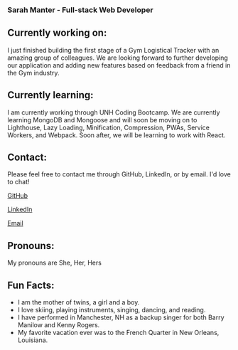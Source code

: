 ### Sarah Manter - Full-stack Web Developer

## Currently working on:

I just finished building the first stage of a Gym Logistical Tracker with an amazing group of colleagues.  We are looking forward to further developing our application and adding new features based on feedback from a friend in the Gym industry.

## Currently learning:
I am currently working through UNH Coding Bootcamp.  We are currently learning MongoDB and Mongoose and will soon be moving on to Lighthouse, Lazy Loading, Minification, Compression, PWAs, Service Workers, and Webpack. Soon after, we will be learning to work with React.

## Contact:

Please feel free to contact me through GitHub, LinkedIn, or by email.  I'd love to chat!

[GitHub](https://github.com/smanter82)

[LinkedIn](https://www.linkedin.com/in/sarah-manter-40881877/)

[Email](sarahmanter@gmail.com)

## Pronouns:

My pronouns are She, Her, Hers

## Fun Facts:

- I am the mother of twins, a girl and a boy.
- I love skiing, playing instruments, singing, dancing, and reading.
- I have performed in Manchester, NH as a backup singer for both Barry Manilow and Kenny Rogers.
- My favorite vacation ever was to the French Quarter in New Orleans, Louisiana.
